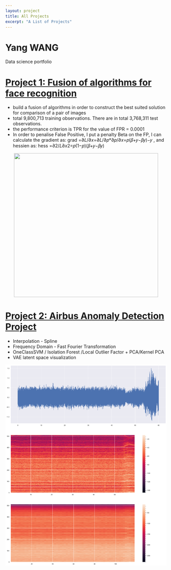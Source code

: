 ```yaml
---
layout: project
title: All Projects
excerpt: "A List of Projects"
---
```



# Yang WANG 
Data science portfolio

# [Project 1: Fusion of algorithms for face recognition](https://wangyangparis.github.io/Data-Challenge-2020/) 
* build a fusion of algorithms in order to construct the best suited solution for comparison of a pair of images
* total 9,800,713 training observations. There are in total 3,768,311 test observations.
* the performance criterion is TPR for the value of FPR = 0.0001
* In order to penalise False Positive, I put a penalty Beta on the FP, I can calculate the gradient as:
grad =∂𝐿/∂𝑥=∂𝐿/∂𝑝*∂𝑝/∂𝑥=𝑝(𝛽+𝑦−𝛽𝑦)−𝑦 ,
and hessien as:
hess =∂2/𝐿∂𝑥2=𝑝(1−𝑝)(𝛽+𝑦−𝛽𝑦)

<p align="center">
  <img src="https://www.statworx.com/wp-content/uploads/machine.png"  width="450" height="450"/>
</p>


# [Project 2: Airbus Anomaly Detection Project](https://wangyangparis.github.io/AirbusAnomalyDetectionProject/) 
- Interpolation - Spline
- Frequency Domain - Fast Fourier Transformation
- OneClassSVM / Isolation Forest /Local Outlier Factor + PCA/Kernel PCA
- VAE latent space visualization
<p align="center"><img src="https://github.com/wangyangparis/Airbus-Anomaly-Detection-Project/blob/master/Images/spectrum.png" width="550" ></img></p>

